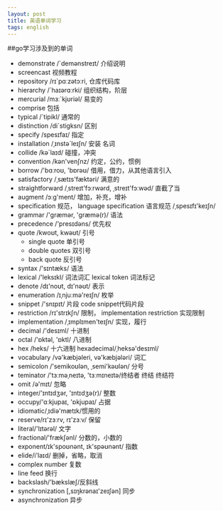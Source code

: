 ```yaml
---
layout: post
title: 英语单词学习
tags: english
---
```


##go学习涉及到的单词

* demonstrate /`demənstreɪt/ 介绍说明
* screencast 视频教程
* repository /rɪ`pɑːzətɔːri, 仓库代码库
* hierarchy /`haɪərɑːrki/ 组织结构，阶层
* mercurial /mɜː`kjʊriəl/  易变的
* comprise 包括
* typical /`tipikl/ 通常的
* distinction /di`stigksn/ 区别
* specify /spesɪfaɪ/ 指定
* installation /ˌɪnstə`leɪʃn/ 安装  名词
* collide /kə`laɪd/ 碰撞，冲突
* convention /kən'venʃnz/  约定，公约，惯例
* borrow /'bɑːroʊ, 'bɒrəʊ/ 借用，借力，从其他语言引入
* satisfactory /ˌsætɪs'fæktəri/ 满意的
* straightforward  /ˌstreɪt'fɔːrwərd, ˌstreɪt'fɔːwəd/ 直截了当
* augment  /ɔːɡ'ment/ 增加，补充，增补
* specification 规范， language specification 语言规范 /ˌspesɪfɪ'keɪʃn/
* grammar /'ɡræmər, 'ɡræmə(r)/ 语法
* precedence /'presɪdəns/ 优先权
* quote /kwoʊt, kwəʊt/  引号
    * single quote 单引号
    * double quotes 双引号
    * back quote 反引号
* syntax /'sɪntæks/ 语法
* lexical /'leksɪkl/ 词法词汇  lexical token 词法标记
* denote /dɪ'noʊt, dɪ'nəʊt/ 表示
* enumeration /ɪˌnjuːmə'reɪʃn/  枚举
* snippet /'snɪpɪt/  片段  code snippet代码片段
* restriction /rɪ'strɪkʃn/  限制， implementation restriction 实现限制
* implementation /ˌɪmplɪmen'teɪʃn/  实现，履行
* decimal /'desɪml/  十进制
* octal /'ɒktəl, 'ɒktl/  八进制
* hex /heks/  十六进制 hexadecimal/ˌheksə'desɪml/ 
* vocabulary /və'kæbjəleri, və'kæbjələri/   词汇
* semicolon /'semikoʊlən, ˌsemi'kəʊlən/  分号
* teminator /'tɜːməˌneɪtə, 'tɜːmɪneɪtə/终结者 终结  终结符
* omit /ə'mɪt/ 忽略 
* integer/'ɪntɪdʒər, 'ɪntɪdʒə(r)/ 整数
* occupy/'ɑːkjupaɪ, 'ɒkjupaɪ/ 占据
* idiomatic/ˌɪdiə'mætɪk/惯用的
* reserve/rɪ'zɜːrv, rɪ'zɜːv/ 保留
* literal/'lɪtərəl/  文字
* fractional/'frækʃənl/ 分数的，小数的
* exponent/ɪk'spoʊnənt, ɪk'spəʊnənt/   指数
* elide/i'laɪd/ 删掉，省略，取消 
* complex number 复数
* line feed 换行
* backslash/'bækslæʃ/反斜线 
* synchronization [,sɪŋkrənaɪ'zeɪʃən]  同步
* asynchronization 异步




 
